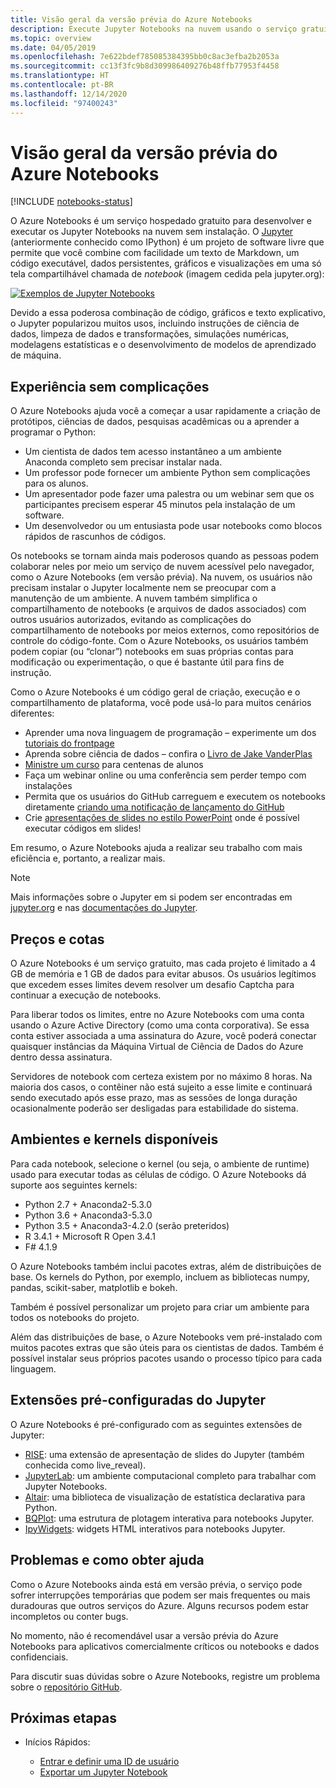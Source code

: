 ```yaml
---
title: Visão geral da versão prévia do Azure Notebooks
description: Execute Jupyter Notebooks na nuvem usando o serviço gratuito de versão prévia do Azure Notebooks, em que não é necessária nenhuma instalação nem configuração.
ms.topic: overview
ms.date: 04/05/2019
ms.openlocfilehash: 7e622bdef785085384395bb0c8ac3efba2b2053a
ms.sourcegitcommit: cc13f3fc9b8d309986409276b48ffb77953f4458
ms.translationtype: HT
ms.contentlocale: pt-BR
ms.lasthandoff: 12/14/2020
ms.locfileid: "97400243"
---
```

# <a name="overview-of-azure-notebooks-preview"></a>Visão geral da versão prévia do Azure Notebooks

[!INCLUDE [notebooks-status](../../includes/notebooks-status.md)]

O Azure Notebooks é um serviço hospedado gratuito para desenvolver e executar os Jupyter Notebooks na nuvem sem instalação. O [Jupyter](https://jupyter.org/) (anteriormente conhecido como IPython) é um projeto de software livre que permite que você combine com facilidade um texto de Markdown, um código executável, dados persistentes, gráficos e visualizações em uma só tela compartilhável chamada de *notebook* (imagem cedida pela jupyter.org):

[![Exemplos de Jupyter Notebooks](https://jupyter.org/assets/jupyterpreview.png)](https://jupyter.org/assets/jupyterpreview.png#lightbox)

Devido a essa poderosa combinação de código, gráficos e texto explicativo, o Jupyter popularizou muitos usos, incluindo instruções de ciência de dados, limpeza de dados e transformações, simulações numéricas, modelagens estatísticas e o desenvolvimento de modelos de aprendizado de máquina.

## <a name="hassle-free-experience"></a>Experiência sem complicações

O Azure Notebooks ajuda você a começar a usar rapidamente a criação de protótipos, ciências de dados, pesquisas acadêmicas ou a aprender a programar o Python:

- Um cientista de dados tem acesso instantâneo a um ambiente Anaconda completo sem precisar instalar nada.
- Um professor pode fornecer um ambiente Python sem complicações para os alunos.
- Um apresentador pode fazer uma palestra ou um webinar sem que os participantes precisem esperar 45 minutos pela instalação de um software.
- Um desenvolvedor ou um entusiasta pode usar notebooks como blocos rápidos de rascunhos de códigos.

Os notebooks se tornam ainda mais poderosos quando as pessoas podem colaborar neles por meio um serviço de nuvem acessível pelo navegador, como o Azure Notebooks (em versão prévia). Na nuvem, os usuários não precisam instalar o Jupyter localmente nem se preocupar com a manutenção de um ambiente. A nuvem também simplifica o compartilhamento de notebooks (e arquivos de dados associados) com outros usuários autorizados, evitando as complicações do compartilhamento de notebooks por meios externos, como repositórios de controle do código-fonte. Com o Azure Notebooks, os usuários também podem copiar (ou “clonar”) notebooks em suas próprias contas para modificação ou experimentação, o que é bastante útil para fins de instrução.

Como o Azure Notebooks é um código geral de criação, execução e o compartilhamento de plataforma, você pode usá-lo para muitos cenários diferentes:

- Aprender uma nova linguagem de programação – experimente um dos [tutoriais do frontpage](https://notebooks.azure.com/Microsoft/projects/samples/html/Introduction%20to%20Python.ipynb)
- Aprenda sobre ciência de dados – confira o [Livro de Jake VanderPlas](https://notebooks.azure.com/jakevdp/projects/PythonDataScienceHandbook)
- [Ministre um curso](https://notebooks.azure.com/garth-wells/projects/CUED-IA-Computing-Michaelmas) para centenas de alunos
- Faça um webinar online ou uma conferência sem perder tempo com instalações 
- Permita que os usuários do GitHub carreguem e executem os notebooks diretamente [criando uma notificação de lançamento do GitHub](https://notebooks.azure.com/help/projects/sharing/create-a-github-badge)
- Crie [apresentações de slides no estilo PowerPoint](https://notebooks.azure.com/help/jupyter-notebooks/slides) onde é possível executar códigos em slides!

Em resumo, o Azure Notebooks ajuda a realizar seu trabalho com mais eficiência e, portanto, a realizar mais.

> [!Note]
> Mais informações sobre o Jupyter em si podem ser encontradas em [jupyter.org](https://jupyter.org/) e nas [documentações do Jupyter](https://jupyter-notebook.readthedocs.io/en/latest/).

## <a name="pricing-and-quotas"></a>Preços e cotas

O Azure Notebooks é um serviço gratuito, mas cada projeto é limitado a 4 GB de memória e 1 GB de dados para evitar abusos. Os usuários legítimos que excedem esses limites devem resolver um desafio Captcha para continuar a execução de notebooks.

Para liberar todos os limites, entre no Azure Notebooks com uma conta usando o Azure Active Directory (como uma conta corporativa). Se essa conta estiver associada a uma assinatura do Azure, você poderá conectar quaisquer instâncias da Máquina Virtual de Ciência de Dados do Azure dentro dessa assinatura. 

Servidores de notebook com certeza existem por no máximo 8 horas. Na maioria dos casos, o contêiner não está sujeito a esse limite e continuará sendo executado após esse prazo, mas as sessões de longa duração ocasionalmente poderão ser desligadas para estabilidade do sistema.

## <a name="available-kernels-and-environments"></a>Ambientes e kernels disponíveis

Para cada notebook, selecione o kernel (ou seja, o ambiente de runtime) usado para executar todas as células de código. O Azure Notebooks dá suporte aos seguintes kernels:

- Python 2.7 + Anaconda2-5.3.0
- Python 3.6 + Anaconda3-5.3.0
- Python 3.5 + Anaconda3-4.2.0 (serão preteridos)
- R 3.4.1 + Microsoft R Open 3.4.1
- F# 4.1.9

O Azure Notebooks também inclui pacotes extras, além de distribuições de base. Os kernels do Python, por exemplo, incluem as bibliotecas numpy, pandas, scikit-saber, matplotlib e bokeh.

Também é possível personalizar um projeto para criar um ambiente para todos os notebooks do projeto.

Além das distribuições de base, o Azure Notebooks vem pré-instalado com muitos pacotes extras que são úteis para os cientistas de dados. Também é possível instalar seus próprios pacotes usando o processo típico para cada linguagem.

## <a name="pre-configured-jupyter-extensions"></a>Extensões pré-configuradas do Jupyter

O Azure Notebooks é pré-configurado com as seguintes extensões de Jupyter:

- [RISE](https://github.com/damianavila/RISE): uma extensão de apresentação de slides do Jupyter (também conhecida como live_reveal).
- [JupyterLab](https://github.com/jupyterlab/jupyterlab): um ambiente computacional completo para trabalhar com Jupyter Notebooks.
- [Altair](https://github.com/ellisonbg/altair): uma biblioteca de visualização de estatística declarativa para Python.
- [BQPlot](https://github.com/bloomberg/bqplot): uma estrutura de plotagem interativa para notebooks Jupyter.
- [IpyWidgets](https://github.com/jupyter-widgets/ipywidgets): widgets HTML interativos para notebooks Jupyter.

## <a name="issues-and-getting-help"></a>Problemas e como obter ajuda

Como o Azure Notebooks ainda está em versão prévia, o serviço pode sofrer interrupções temporárias que podem ser mais frequentes ou mais duradouras que outros serviços do Azure. Alguns recursos podem estar incompletos ou conter bugs.

No momento, não é recomendável usar a versão prévia do Azure Notebooks para aplicativos comercialmente críticos ou notebooks e dados confidenciais.

Para discutir suas dúvidas sobre o Azure Notebooks, registre um problema sobre o [repositório GitHub](https://github.com/Microsoft/AzureNotebooks/issues).

## <a name="next-steps"></a>Próximas etapas  

- Inícios Rápidos:

  - [Entrar e definir uma ID de usuário](quickstart-sign-in-azure-notebooks.md)
  - [Exportar um Jupyter Notebook](quickstart-export-jupyter-notebook-project.md)
